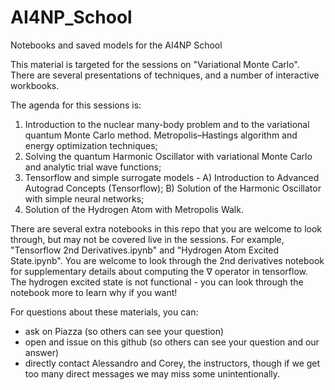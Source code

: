 # AI4NP_School
Notebooks and saved models for the AI4NP School

This material is targeted for the sessions on "Variational Monte Carlo".  There are several presentations of techniques, and a number of interactive workbooks.

The agenda for this sessions is: 

1. Introduction to the nuclear many-body problem and to the variational quantum Monte Carlo method. Metropolis–Hastings algorithm and energy optimization techniques;
2. Solving the quantum Harmonic Oscillator with variational Monte Carlo and analytic trial wave functions;
3. Tensorflow and simple surrogate models - 
  A) Introduction to Advanced Autograd Concepts (Tensorflow);
  B) Solution of the Harmonic Oscillator with simple neural networks;
4. Solution of the Hydrogen Atom with Metropolis Walk.

There are several extra notebooks in this repo that you are welcome to look through, but may not be covered live in the sessions.  For example, "Tensorflow 2nd Derivatives.ipynb" and "Hydrogen Atom Excited State.ipynb".  You are welcome to look through the 2nd derivatives notebook for supplementary details about computing the $\nabla$ operator in tensorflow.  The hydrogen excited state is not functional - you can look through the notebook more to learn why if you want!

For questions about these materials, you can:
- ask on Piazza (so others can see your question)
- open and issue on this github (so others can see your question and our answer)
- directly contact Alessandro and Corey, the instructors, though if we get too many direct messages we may miss some unintentionally.
